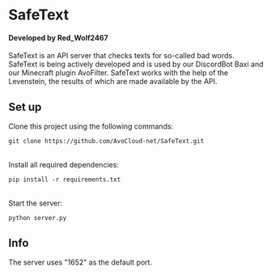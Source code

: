 # SafeText
#### Developed by Red_Wolf2467

SafeText is an API server that checks texts for so-called bad words. SafeText is being actively developed and is used by our DiscordBot Baxi and our Minecraft plugin AvoFilter. 
SafeText works with the help of the Levenstein, the results of which are made available by the API.


## Set up
Clone this project using the following commands:
```
git clone https://github.com/AvoCloud-net/SafeText.git
```
<br>
Install all required dependencies:

```pip
pip install -r requirements.txt
```

<br>
Start the server:

```
python server.py
```

## Info
The server uses "1652" as the default port.

